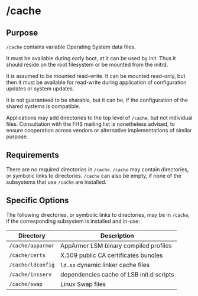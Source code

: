 # /cache

## Purpose

`/cache` contains variable Operating System data files.

It must be available during early boot, at it can be used by
init. Thus it should reside on the root filesystem or be mounted from
the initrd.

It is assumed to be mounted read-write. It can be mounted read-only,
but then it must be available for read-write during application of
configuration updates or system updates.

It is not guaranteed to be sharable, but it can be, if the
configuration of the shared systems is compatible.

Applications may add directories to the top level of `/cache`, but not
individual files. Consultation with the FHS mailing list is
nonetheless advised, to ensure cooperation across vendors or
alternative implementations of similar purpose.

## Requirements

There are no required directories in `/cache`. `/cache` may contain
directories, or symbolic links to directories. `/cache` can also be
empty, if none of the subsystems that use `/cache` are installed.

## Specific Options

The following directories, or symbolic links to directories, may be in
`/cache`, if the corresponding subsystem is installed and in-use:

| Directory   	     | Description
|---	             |---
| `/cache/apparmor`  | AppArmor LSM binary compiled profiles
| `/cache/certs`     | X.509 public CA certificates bundles
| `/cache/ldconfig`  | `ld.so` dynamic linker cache files
| `/cache/insserv`   | dependencies cache of LSB init.d scripts
| `/cache/swap`      | Linux Swap files
